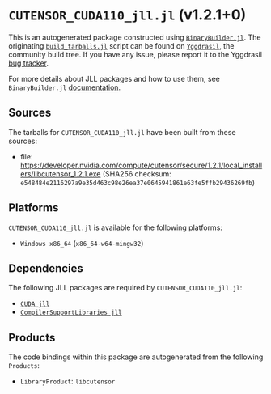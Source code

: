 # `CUTENSOR_CUDA110_jll.jl` (v1.2.1+0)

This is an autogenerated package constructed using [`BinaryBuilder.jl`](https://github.com/JuliaPackaging/BinaryBuilder.jl). The originating [`build_tarballs.jl`](https://github.com/JuliaPackaging/Yggdrasil/blob/43ebe0f45eb4c88adbb10cfdb3e00c072deaf223/C/CUTENSOR/CUTENSOR_CUDA110/build_tarballs.jl) script can be found on [`Yggdrasil`](https://github.com/JuliaPackaging/Yggdrasil/), the community build tree.  If you have any issue, please report it to the Yggdrasil [bug tracker](https://github.com/JuliaPackaging/Yggdrasil/issues).

For more details about JLL packages and how to use them, see `BinaryBuilder.jl` [documentation](https://juliapackaging.github.io/BinaryBuilder.jl/dev/jll/).

## Sources

The tarballs for `CUTENSOR_CUDA110_jll.jl` have been built from these sources:

* file: https://developer.nvidia.com/compute/cutensor/secure/1.2.1/local_installers/libcutensor_1.2.1.exe (SHA256 checksum: `e548484e2116297a9e35d463c98e26ea37e0645941861e63fe5ffb29436269fb`)

## Platforms

`CUTENSOR_CUDA110_jll.jl` is available for the following platforms:

* `Windows x86_64` (`x86_64-w64-mingw32`)

## Dependencies

The following JLL packages are required by `CUTENSOR_CUDA110_jll.jl`:

* [`CUDA_jll`](https://github.com/JuliaBinaryWrappers/CUDA_jll.jl)
* [`CompilerSupportLibraries_jll`](https://github.com/JuliaBinaryWrappers/CompilerSupportLibraries_jll.jl)

## Products

The code bindings within this package are autogenerated from the following `Products`:

* `LibraryProduct`: `libcutensor`
